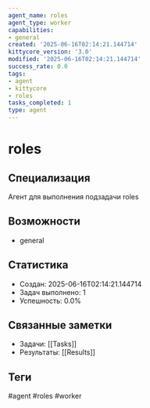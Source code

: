 ```yaml
---
agent_name: roles
agent_type: worker
capabilities:
- general
created: '2025-06-16T02:14:21.144714'
kittycore_version: '3.0'
modified: '2025-06-16T02:14:21.144714'
success_rate: 0.0
tags:
- agent
- kittycore
- roles
tasks_completed: 1
type: agent
---
```


# roles

## Специализация
Агент для выполнения подзадачи roles

## Возможности
- general

## Статистика
- Создан: 2025-06-16T02:14:21.144714
- Задач выполнено: 1
- Успешность: 0.0%

## Связанные заметки
- Задачи: [[Tasks]]
- Результаты: [[Results]]

## Теги
#agent #roles #worker
